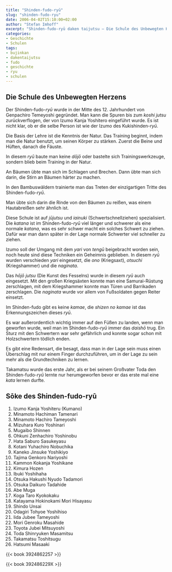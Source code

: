 ```yaml
---
title: "Shinden-fudo-ryū"
slug: "shinden-fudo-ryu"
date: 2006-04-02T15:10:00+02:00
author: "Stefan Imhoff"
excerpt: "Shinden-fudo-ryū daken taijutsu – Die Schule des Unbewegten Herzens, Mitte des 12. Jahrhundert gegründet, eng mit der Natur verbunden."
categories:
- Geschichte
- Schulen
tags:
- bujinkan
- dakentaijutsu
- fudo
- geschichte
- ryu
- schulen
---
```


## Die Schule des Unbewegten Herzens

Der Shinden-fudo-*ryū* wurde in der Mitte des 12. Jahrhundert von Genpachiro Temeyoshi gegründet. Man kann die Spuren bis zum *koshi jutsu* zurückverflogen, der von Izumo Kanja Yoshitero eingeführt wurde. Es ist nicht klar, ob er die selbe Person ist wie der Izumo des Kukishinden-*ryū*.

Die Basis der Lehre ist die Kenntnis der Natur. Das Training beginnt, indem man die Natur benutzt, um seinen Körper zu stärken. Zuerst die Beine und Hüften, danach die Fäuste.

In diesem *ryū* baute man keine *dōjō* oder bastelte sich Trainingswerkzeuge, sondern blieb beim Training in der Natur.

An Bäumen übte man sich im Schlagen und Brechen. Dann übte man sich darin, die Stirn an Bäumen härter zu machen.

In den Bambuswäldern trainierte man das Treten der einzigartigen Tritte des Shinden-fudo-*ryū*.

Man übte sich darin die Rinde von den Bäumen zu reißen, was einem Hautabreißen sehr ähnlich ist.

Diese Schule ist auf *jūjutsu* und *iainuki* (Schwertschnellziehen) spezialisiert. Die *katana* ist im Shinden-fudo-*ryū* viel länger und schwerer als eine normale *katana*, was es sehr schwer macht ein solches Schwert zu ziehen. Dafür war man dann später in der Lage normale Schwerter viel schneller zu ziehen.

Izumo soll der Umgang mit dem *yari* von *tengū* beigebracht worden sein, noch heute sind diese Techniken ein Geheimnis geblieben. In diesem *ryū* wurden verschieden *yari* eingesetzt, die *ono* (Kriegsaxt), *otsuchi* (Kriegshammer) und die *naginata*.

Das *hōjō jutsu* (Die Kunst des Fesselns) wurde in diesem *ryū* auch eingesetzt. Mit den großen Kriegsäxten konnte man eine Samurai-Rüstung zerschlagen, mit dem Kriegshammer konnte man Türen und Barrikaden zerschlagen. Die *naginata* wurde vor allem von Fußsoldaten gegen Reiter einsetzt.

Im Shinden-fudo gibt es keine *kamae*, die *shizen no kamae* ist das Erkennungszeichen dieses *ryū*.

Es war außerordentlich wichtig immer auf den Füßen zu landen, wenn man geworfen wurde, weil man im Shinden-fudo-*ryū* immer das *daishō* trug. Ein Sturz mit den Schwertern war sehr gefährlich und konnte sogar schon mit Holzschwertern tödlich enden.

Es gibt eine Redensart, die besagt, dass man in der Lage sein muss einen Überschlag mit nur einem Finger durchzuführen, um in der Lage zu sein mehr als die Grundtechniken zu lernen.

Takamatsu wurde das erste Jahr, als er bei seinem Großvater Toda den Shinden-fudo-*ryū* lernte nur herumgeworfen bevor er das erste mal eine *kata* lernen durfte.


## Sōke des Shinden-fudo-ryū

1. Izumo Kanja Yoshiteru (Kumano)
2. Minamoto Hachiman Tamenari
3. Minamoto Hachiro Tameyoshi
4. Mizuhara Kuro Yoshinari
5. Mugaibo Shinnen
6. Ohkuni Zenhachiro Yoshinobu
7. Hata Saburo Sasukeyasu
8. Kotani Yuhachiro Nobuchika
9. Kaneko Jinsuke Yoshikiyo
10. Tajima Genkoro Nariyoshi
11. Kammon Kokanja Yoshikane
12. Kimura Hozen
13. Ibuki Yoshihaha
14. Otsuka Hakushi Nyudo Tadamori
15. Otsuka Daikuro Tadahide
16. Abe Muga
17. Koga Taro Kyokokaku
18. Katayama Hokinokami Mori Hisayasu
19. Shindo Unsai
20. Odagiri Tohyoe Yoshihiso
21. Iida Jubee Tameyoshi
22. Mori Genroku Masahide
23. Toyota Jubei Mitsuyoshi
24. Toda Shinryuken Masamitsu
25. Takamatsu Toshitsugu
26. Hatsumi Masaaki

{{< book 3924862257 >}}

{{< book 392486229X >}}
